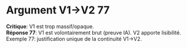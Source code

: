 # Argument V1→V2 77
**Critique**: V1 est trop massif/opaque.  
**Réponse 77**: V1 est volontairement brut (preuve IA). V2 apporte lisibilité.  
Exemple 77: justification unique de la continuité V1→V2.
